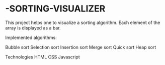 # -SORTING-VISUALIZER

This project helps one to visualize a sorting algorithm. Each element of the array is displayed as a bar.

Implemented algorithms:

Bubble sort Selection sort Insertion sort Merge sort Quick sort Heap sort

Technologies HTML CSS Javascript
